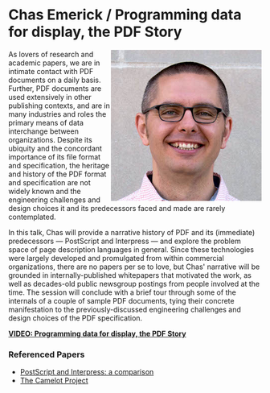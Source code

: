 # Chas Emerick / Programming data for display, the PDF Story

<img src="../../assets/ChasEmerick.jpg" align="right">

As lovers of research and academic papers, we are in intimate contact with PDF documents on a daily basis. Further, PDF documents are used extensively in other publishing contexts, and are in many industries and roles the primary means of data interchange between organizations. Despite its ubiquity and the concordant importance of its file format and specification, the heritage and history of the PDF format and specification are not widely known and the engineering challenges and design choices it and its predecessors faced and made are rarely contemplated.

In this talk, Chas will provide a narrative history of PDF and its (immediate) predecessors — PostScript and Interpress — and explore the problem space of page description languages in general. Since these technologies were largely developed and promulgated from within commercial organizations, there are no papers per se to love, but Chas' narrative will be grounded in internally-published whitepapers that motivated the work, as well as decades-old public newsgroup postings from people involved at the time. The session will conclude with a brief tour through some of the internals of a couple of sample PDF documents, tying their concrete manifestation to the previously-discussed engineering challenges and design choices of the PDF specification.

**[VIDEO: Programming data for display, the PDF Story](https://youtu.be/MAki8C6qFHY)**

### Referenced Papers

- [PostScript and Interpress: a comparison](http://bit.ly/2hzPHoK)
- [The Camelot Project](https://blogs.adobe.com/acrobat/files/2013/09/Camelot.pdf)
